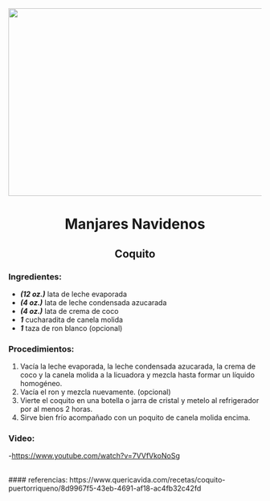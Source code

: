 <div align="center">
 
<img src="https://edgardonoel.com/wp-content/uploads/2019/12/Coquito-con-Helado-de-Coco.jpeg" width="520" height="374">

# Manjares Navidenos

## Coquito
</div>

### Ingredientes: 
- ___(12 oz.)___ lata de leche evaporada 
- ___(4 oz.)___ lata de leche condensada azucarada
- ___(4 oz.)___ lata de crema de coco
- ___1___ cucharadita de canela molida
- ___1___ taza de ron blanco (opcional)

 ### Procedimientos:
1. Vacía la leche evaporada, la leche condensada azucarada, la crema de coco y la canela molida a la licuadora y mezcla hasta formar un líquido homogéneo.
2. Vacía el ron y mezcla nuevamente. (opcional)
3. Vierte el coquito en una botella o jarra de cristal y metelo al refrigerador por al menos 2 horas.
4. Sirve bien frío acompañado con un poquito de canela molida encima.

### Video:
-https://www.youtube.com/watch?v=7VVfVkoNoSg

<br>
#### referencias:
https://www.quericavida.com/recetas/coquito-puertorriqueno/8d9967f5-43eb-4691-af18-ac4fb32c42fd

